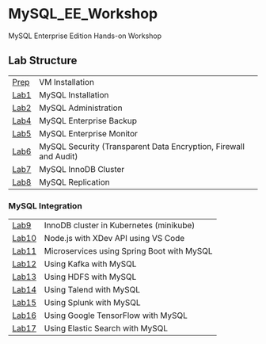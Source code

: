 # MySQL_EE_Workshop
MySQL Enterprise Edition Hands-on Workshop
## Lab Structure
|  | |
| ------------- | ------------------------------------------------------- |
| [Prep](Prep) | VM Installation
| [Lab1](Lab1) | MySQL Installation
| [Lab2](Lab2) | MySQL Administration     
| [Lab4](Lab4) | MySQL Enterprise Backup
| [Lab5](Lab5) | MySQL Enterprise Monitor
| [Lab6](Lab6) | MySQL Security (Transparent Data Encryption, Firewall and Audit)
| [Lab7](Lab7) | MySQL InnoDB Cluster
| [Lab8](Lab8) | MySQL Replication

### MySQL Integration
|  | |
| ------------- | ------------------------------------------------------- |
| [Lab9](Lab9) | InnoDB cluster in Kubernetes (minikube)
| [Lab10](Lab10) | Node.js with XDev API using VS Code   
| [Lab11](Lab11) | Microservices using Spring Boot with MySQL
| [Lab12](Lab12) | Using Kafka with MySQL
| [Lab13](Lab13) | Using HDFS with MySQL
| [Lab14](Lab14) | Using Talend with MySQL
| [Lab15](Lab15) | Using Splunk with MySQL
| [Lab16](Lab16) | Using Google TensorFlow with MySQL
| [Lab17](Lab17) | Using Elastic Search with MySQL

